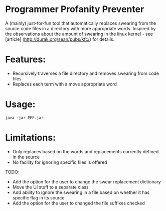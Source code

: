 Programmer Profanity Preventer
==============================

A (mainly) just-for-fun tool that automatically replaces swearing from the source code files in a directory with more appropriate words. Inspired by the observations about the amount of swearing in the linux kernel - see [article] (http://durak.org/sean/pubs/kfc/) for details.

Features:
=========

* Recursively traverses a file directory and removes swearing from code files
* Replaces each term with a move appropriate word

Usage:
======

```java -jar PPP.jar```

Limitations:
============

* Only replaces based on the words and replacements currently defined in the source
* No facility for ignoring specific files is offered

TODO:

* Add the option for the user to change the swear replacement dictionary
* Move the UI stuff to a separate class
* Add ability to ignore the swearing in a file based on whether it has specific flag in its source
* Add the option for the user to changed the file suffixes checked


